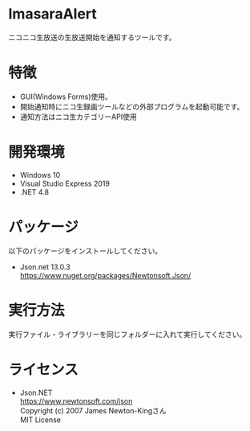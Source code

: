 # ImasaraAlert

ニコニコ生放送の生放送開始を通知するツールです。

# 特徴

- GUI(Windows Forms)使用。  
- 開始通知時にニコ生録画ツールなどの外部プログラムを起動可能です。  
- 通知方法はニコ生カテゴリーAPI使用  

# 開発環境

- Windows 10  
- Visual Studio Express 2019  
- .NET 4.8  

# パッケージ

以下のパッケージをインストールしてください。  

- Json.net 13.0.3  
https://www.nuget.org/packages/Newtonsoft.Json/  


# 実行方法

実行ファイル・ライブラリーを同じフォルダーに入れて実行してください。  

# ライセンス

- Json.NET  
https://www.newtonsoft.com/json  
Copyright (c) 2007 James Newton-Kingさん  
MIT License  

